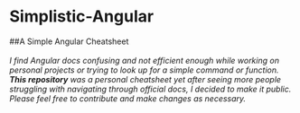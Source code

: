# Simplistic-Angular
##A Simple Angular Cheatsheet
<br><br>
*I find Angular docs confusing and not efficient enough while working on personal projects or trying to look up for a simple command or function. **This repository** was a personal cheatsheet yet after seeing more people struggling with navigating through official docs, I decided to make it public. Please feel free to contribute and make changes as necessary.*
<br><br>


